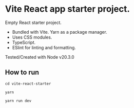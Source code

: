 # Vite React app starter project.

Empty React starter project.

- Bundled with Vite. Yarn as a package manager. 
- Uses CSS modules.
- TypeScript.
- ESlint for linting and formatting.


Tested/Created with Node v20.3.0


## How to run

`cd vite-react-starter`

`yarn`

`yarn run dev`
